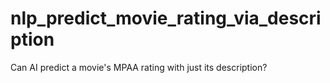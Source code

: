 # nlp_predict_movie_rating_via_description
Can AI predict a movie's MPAA rating with just its description?
